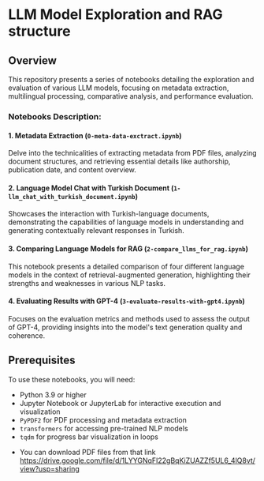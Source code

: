# LLM Model Exploration and RAG structure

## Overview
This repository presents a series of notebooks detailing the exploration and evaluation of various LLM models, focusing on metadata extraction, multilingual processing, comparative analysis, and performance evaluation.

### Notebooks Description:

#### 1. Metadata Extraction (`0-meta-data-exctract.ipynb`)
Delve into the technicalities of extracting metadata from PDF files, analyzing document structures, and retrieving essential details like authorship, publication date, and content overview.

#### 2. Language Model Chat with Turkish Document (`1-llm_chat_with_turkish_document.ipynb`)
Showcases the interaction with Turkish-language documents, demonstrating the capabilities of language models in understanding and generating contextually relevant responses in Turkish.

#### 3. Comparing Language Models for RAG (`2-compare_llms_for_rag.ipynb`)
This notebook presents a detailed comparison of four different language models in the context of retrieval-augmented generation, highlighting their strengths and weaknesses in various NLP tasks.

#### 4. Evaluating Results with GPT-4 (`3-evaluate-results-with-gpt4.ipynb`)
Focuses on the evaluation metrics and methods used to assess the output of GPT-4, providing insights into the model's text generation quality and coherence.

## Prerequisites
To use these notebooks, you will need:
- Python 3.9 or higher
- Jupyter Notebook or JupyterLab for interactive execution and visualization
- `PyPDF2` for PDF processing and metadata extraction
- `transformers` for accessing pre-trained NLP models
- `tqdm` for progress bar visualization in loops

* You can download PDF files from that link https://drive.google.com/file/d/1LYYGNqFI22gBqKiZUAZZf5UL6_4lQ8vt/view?usp=sharing
